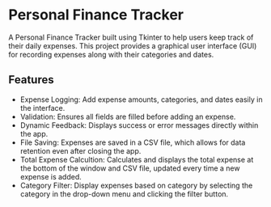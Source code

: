 # Personal Finance Tracker

A Personal Finance Tracker built using Tkinter to help users keep track of their daily expenses. This project provides a graphical user interface (GUI) for recording expenses along with their categories and dates. 

## Features

- Expense Logging: Add expense amounts, categories, and dates easily in the interface.
- Validation: Ensures all fields are filled before adding an expense.
- Dynamic Feedback: Displays success or error messages directly within the app. 
- File Saving: Expenses are saved in a CSV file, which allows for data retention even after closing the app.
- Total Expense Calcultion: Calculates and displays the total expense at the bottom of the window and CSV file, updated every time a new expense is added.
- Category Filter: Display expenses based on category by selecting the category in the drop-down menu and clicking the filter button.